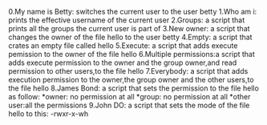 0.My name is Betty:
     switches the current user to the user betty
     1.Who am i:
prints the effective username of the current user
2.Groups:
a script that prints all the groups the current user is part of
3.New owner:
a script that changes the owner of the file hello to the user betty
4.Empty:
a script that crates an empty file called hello
5.Execute:
a script that adds execute pemission to the owner of the file hello
6.Multiple permissions:a script that adds execute permission to the owner and the group owner,and read permission to other users,to the file hello
7.Everybody:
a script that adds execution permission to the owner,the group owner and the other users,to the file hello
8.James Bond:
a script that sets the permission to the file hello as follow:
*owner: no permission at all
*group: no permission at all
*other user:all the permissions
9.John DO:
a script that sets the mode of the file hello to this:
-rwxr-x-wh
